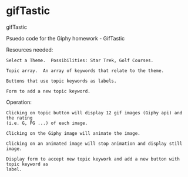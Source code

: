 # gifTastic
gifTastic 

Psuedo code for the Giphy homework - GifTastic

Resources needed:

    Select a Theme.  Possibilities: Star Trek, Golf Courses.

    Topic array.  An array of keywords that relate to the theme.

    Buttons that use topic keywords as labels.

    Form to add a new topic keyword. 


Operation:

    Clicking on topic button will display 12 gif images (Giphy api) and the rating 
    (i.e. G, PG ...) of each image.
    
    Clicking on the Giphy image will animate the image.

    Clicking on an animated image will stop animation and display still image.

    Display form to accept new topic keywork and add a new button with topic keyword as 
    label.

